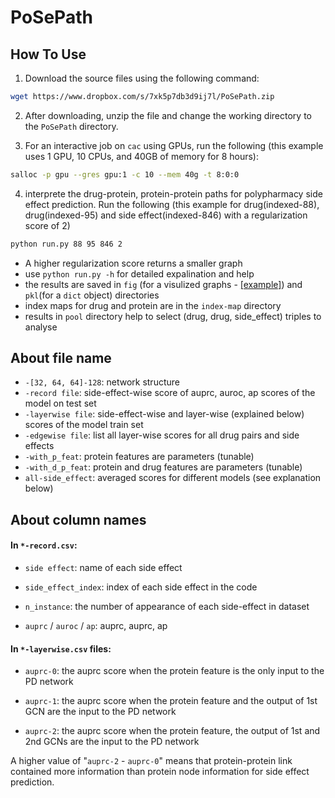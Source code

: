 # PoSePath

## How To Use

1. Download the source files using the following command:
```bash
wget https://www.dropbox.com/s/7xk5p7db3d9ij7l/PoSePath.zip
```
2. After downloading, unzip the file and change the working directory to the `PoSePath` directory.

3. For an interactive job on `cac` using GPUs, run the following (this example uses 1 GPU, 10 CPUs, and 40GB of memory for 8 hours):
```bash
salloc -p gpu --gres gpu:1 -c 10 --mem 40g -t 8:0:0
```

4. interprete the drug-protein, protein-protein paths for polypharmacy side effect prediction. Run the following (this example for drug(indexed-88), drug(indexed-95) and side effect(indexed-846) with a regularization score of 2)
```bash
python run.py 88 95 846 2
```
  - A higher regularization score returns a smaller graph
  - use `python run.py -h` for detailed expalination and help
  - the results are saved in `fig` (for a visulized graphs - [[example]](https://github.com/Flower-Mt/PoSePath/blob/master/README.md)) and `pkl`(for a `dict` object) directories
  - index maps for drug and protein are in the `index-map` directory
  - results in `pool` directory help to select (drug, drug, side_effect) triples to analyse
  
  ## About file name

* `-[32, 64, 64]-128`: network structure
* `-record file`: side-effect-wise score of auprc, auroc, ap scores of the model on test set
* `-layerwise file`: side-effect-wise and layer-wise (explained below) scores of the model train set
* `-edgewise file`: list all layer-wise scores for all drug pairs and side effects
* `-with_p_feat`: protein features are parameters (tunable)
* `-with_d_p_feat`: protein and drug features are parameters (tunable)
* `all-side_effect`: averaged scores for different models (see explanation below)

## About column names

#### In `*-record.csv`:

* `side effect`: name of each side effect

* `side_effect_index`: index of each side effect in the code

* `n_instance`: the number of appearance of each side-effect in dataset

* `auprc` / `auroc` / `ap`: auprc, auprc, ap

#### In `*-layerwise.csv` files:

* `auprc-0`: the auprc score when the protein feature is the only input to the PD network

* `auprc-1`: the auprc score when the protein feature and the output of 1st GCN are the input to the PD network

* `auprc-2`: the auprc score when the protein feature, the output of 1st and 2nd GCNs are the input to the PD network



A higher value of "`auprc-2` - `auprc-0`" means that protein-protein link contained more information than protein node information for side effect prediction.
